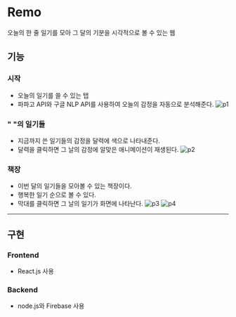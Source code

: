 # Remo
오늘의 한 줄 일기를 모아 그 달의 기분을 시각적으로 볼 수 있는 웹

## 기능
### 시작
- 오늘의 일기를 쓸 수 있는 탭
- 파파고 API와 구글 NLP API를 사용하여 오늘의 감정을 자동으로 분석해준다.
![p1](https://user-images.githubusercontent.com/58449555/126328765-a2230a6f-476b-4301-bb44-7dd61527c102.JPG)

### "  "의 일기들
- 지금까지 쓴 일기들의 감정을 달력에 색으로 나타내준다.
- 달력을 클릭하면 그 날의 감정에 알맞은 애니메이션이 재생된다.
![p2](https://user-images.githubusercontent.com/58449555/126328772-548f6c66-6b59-4f97-a199-ec037eb793ad.JPG)

### 책장
- 이번 달의 일기들을 모아볼 수 있는 책장이다.
- 행복한 일기 순으로 볼 수 있다.
- 막대를 클릭하면 그 날의 일기가 화면에 나타난다.
![p3](https://user-images.githubusercontent.com/58449555/126328774-7e737a8c-6fb9-4537-aded-93032f1c62c7.JPG)
![p4](https://user-images.githubusercontent.com/58449555/126328775-4f9bfb0b-ecac-466f-8582-1811a93de3ae.JPG)
--------
## 구현
### Frontend
- React.js 사용
### Backend
- node.js와 Firebase 사용


